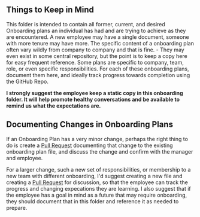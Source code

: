 ## Things to Keep in Mind

This folder is intended to contain all former, current, and desired Onboarding plans an individual has had and are trying to achieve as they are encountered. A new employee may have a single document, someone with more tenure may have more. The specific content of a onboarding plan often vary wildly from company to company and that is fine. - They may even exist in some central repository, but the point is to keep a copy here for easy frequent reference. Some plans are specific to company, team, role, or even specific responsibilities. For each of these onboarding plans, document them here, and ideally track progress towards completion using the GitHub Repo.

**I strongly suggest the employee keep a static copy in this onboarding folder. It will help promote healthy conversations and be available to remind us what the expectations are.** 

## Documenting Changes in Onboarding Plans

If an Onboarding Plan has a very minor change, perhaps the right thing to do is create a [Pull Request](https://help.github.com/articles/about-pull-requests/) documenting that change to the existing onboarding plan file, and discuss the change and confirm with the manager and employee.

For a larger change, such a new set of responsibilities, or membership to a new team with different onboarding, I'd suggest creating a new file and creating a [Pull Request](https://help.github.com/articles/about-pull-requests/) for discussion, so that the employee can track the progress and changing expecations they are learning. I also suggest that if the employee has a goal in mind as a future that may require onboarding, they should document that in this folder and reference it as needed to prepare.
